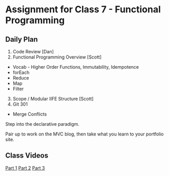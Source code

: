 # Assignment for Class 7 - Functional Programming

## Daily Plan
1. Code Review [Dan]
2. Functional Programming Overview [Scott]
  - Vocab - Higher Order Functions, Immutability, Idempotence
  - forEach
  - Reduce
  - Map
  - Filter
3. Scope / Modular IIFE Structure [Scott]
4. Git 301
  - Merge Conflicts

Step into the declarative paradigm.

Pair up to work on the MVC blog, then take what you learn to your portfolio site.

## Class Videos
[Part 1](https://youtu.be/u-f0lIK0H2Y)
[Part 2](https://youtu.be/27Pha9AgBqI)
[Part 3](https://youtu.be/pRjYoOC-XCQ)
